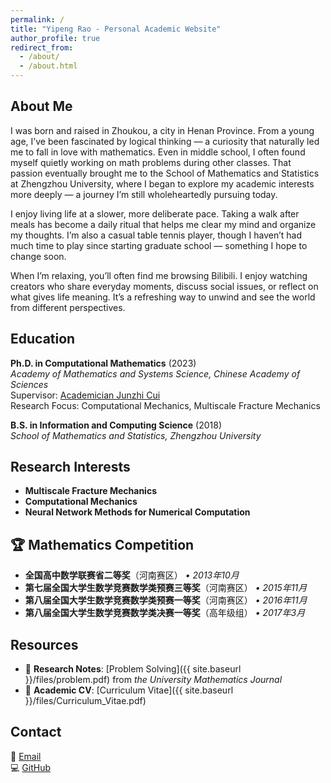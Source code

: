 ```yaml
---
permalink: /
title: "Yipeng Rao - Personal Academic Website"
author_profile: true
redirect_from: 
  - /about/
  - /about.html
---
```


## About Me

I was born and raised in Zhoukou, a city in Henan Province. From a young age, I’ve been fascinated by logical thinking — a curiosity that naturally led me to fall in love with mathematics. Even in middle school, I often found myself quietly working on math problems during other classes. That passion eventually brought me to the School of Mathematics and Statistics at Zhengzhou University, where I began to explore my academic interests more deeply — a journey I’m still wholeheartedly pursuing today.

I enjoy living life at a slower, more deliberate pace. Taking a walk after meals has become a daily ritual that helps me clear my mind and organize my thoughts. I’m also a casual table tennis player, though I haven’t had much time to play since starting graduate school — something I hope to change soon.

When I’m relaxing, you’ll often find me browsing Bilibili. I enjoy watching creators who share everyday moments, discuss social issues, or reflect on what gives life meaning. It’s a refreshing way to unwind and see the world from different perspectives.

## Education

**Ph.D. in Computational Mathematics** (2023)  
*Academy of Mathematics and Systems Science, Chinese Academy of Sciences*  
Supervisor: [Academician Junzhi Cui](http://homepage.amss.ac.cn/research/homePage/7c98177290ea438aa989559f0e3fa4c7/myHomePage.html)  
Research Focus: Computational Mechanics, Multiscale Fracture Mechanics

**B.S. in Information and Computing Science** (2018)  
*School of Mathematics and Statistics, Zhengzhou University*

## Research Interests

- **Multiscale Fracture Mechanics**
- **Computational Mechanics** 
- **Neural Network Methods for Numerical Computation**

## 🏆 Mathematics Competition

- **全国高中数学联赛省二等奖**（河南赛区） *• 2013年10月*
- **第七届全国大学生数学竞赛数学类预赛三等奖**（河南赛区） *• 2015年11月*
- **第八届全国大学生数学竞赛数学类预赛一等奖**（河南赛区） *• 2016年11月*
- **第八届全国大学生数学竞赛数学类决赛一等奖**（高年级组） *• 2017年3月*


## Resources

- 🔬 **Research Notes**: [Problem Solving]({{ site.baseurl }}/files/problem.pdf) from *the University Mathematics Journal* 
- 📄 **Academic CV**: [Curriculum Vitae]({{ site.baseurl }}/files/Curriculum_Vitae.pdf)

## Contact

📧 [Email](mailto:raoyipeng@qq.com)  
💻 [GitHub](https://github.com/sukaku-r)